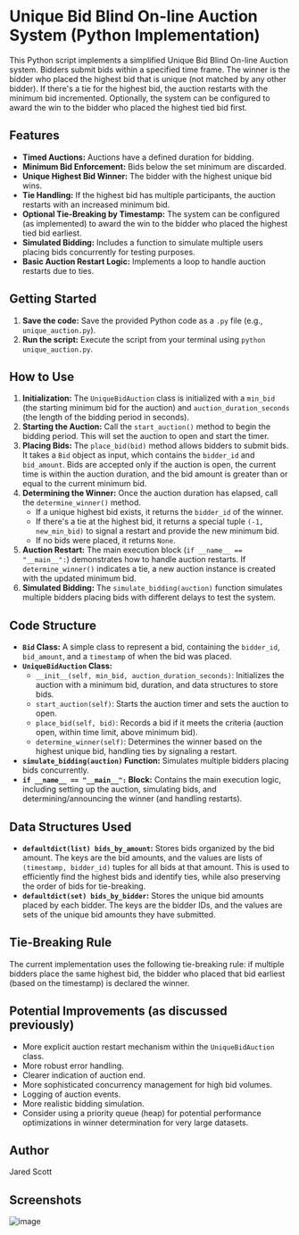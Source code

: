 # Unique Bid Blind On-line Auction System (Python Implementation)

This Python script implements a simplified Unique Bid Blind On-line Auction system. Bidders submit bids within a specified time frame. The winner is the bidder who placed the highest bid that is unique (not matched by any other bidder). If there's a tie for the highest bid, the auction restarts with the minimum bid incremented. Optionally, the system can be configured to award the win to the bidder who placed the highest tied bid first.

## Features

* **Timed Auctions:** Auctions have a defined duration for bidding.
* **Minimum Bid Enforcement:** Bids below the set minimum are discarded.
* **Unique Highest Bid Winner:** The bidder with the highest unique bid wins.
* **Tie Handling:** If the highest bid has multiple participants, the auction restarts with an increased minimum bid.
* **Optional Tie-Breaking by Timestamp:** The system can be configured (as implemented) to award the win to the bidder who placed the highest tied bid earliest.
* **Simulated Bidding:** Includes a function to simulate multiple users placing bids concurrently for testing purposes.
* **Basic Auction Restart Logic:** Implements a loop to handle auction restarts due to ties.

## Getting Started

1.  **Save the code:** Save the provided Python code as a `.py` file (e.g., `unique_auction.py`).
2.  **Run the script:** Execute the script from your terminal using `python unique_auction.py`.

## How to Use

1.  **Initialization:** The `UniqueBidAuction` class is initialized with a `min_bid` (the starting minimum bid for the auction) and `auction_duration_seconds` (the length of the bidding period in seconds).
2.  **Starting the Auction:** Call the `start_auction()` method to begin the bidding period. This will set the auction to open and start the timer.
3.  **Placing Bids:** The `place_bid(bid)` method allows bidders to submit bids. It takes a `Bid` object as input, which contains the `bidder_id` and `bid_amount`. Bids are accepted only if the auction is open, the current time is within the auction duration, and the bid amount is greater than or equal to the current minimum bid.
4.  **Determining the Winner:** Once the auction duration has elapsed, call the `determine_winner()` method.
    * If a unique highest bid exists, it returns the `bidder_id` of the winner.
    * If there's a tie at the highest bid, it returns a special tuple `(-1, new_min_bid)` to signal a restart and provide the new minimum bid.
    * If no bids were placed, it returns `None`.
5.  **Auction Restart:** The main execution block (`if __name__ == "__main__":`) demonstrates how to handle auction restarts. If `determine_winner()` indicates a tie, a new auction instance is created with the updated minimum bid.
6.  **Simulated Bidding:** The `simulate_bidding(auction)` function simulates multiple bidders placing bids with different delays to test the system.

## Code Structure

* **`Bid` Class:** A simple class to represent a bid, containing the `bidder_id`, `bid_amount`, and a `timestamp` of when the bid was placed.
* **`UniqueBidAuction` Class:**
    * `__init__(self, min_bid, auction_duration_seconds)`: Initializes the auction with a minimum bid, duration, and data structures to store bids.
    * `start_auction(self)`: Starts the auction timer and sets the auction to open.
    * `place_bid(self, bid)`: Records a bid if it meets the criteria (auction open, within time limit, above minimum bid).
    * `determine_winner(self)`: Determines the winner based on the highest unique bid, handling ties by signaling a restart.
* **`simulate_bidding(auction)` Function:** Simulates multiple bidders placing bids concurrently.
* **`if __name__ == "__main__":` Block:** Contains the main execution logic, including setting up the auction, simulating bids, and determining/announcing the winner (and handling restarts).

## Data Structures Used

* **`defaultdict(list) bids_by_amount`:** Stores bids organized by the bid amount. The keys are the bid amounts, and the values are lists of `(timestamp, bidder_id)` tuples for all bids at that amount. This is used to efficiently find the highest bids and identify ties, while also preserving the order of bids for tie-breaking.
* **`defaultdict(set) bids_by_bidder`:** Stores the unique bid amounts placed by each bidder. The keys are the bidder IDs, and the values are sets of the unique bid amounts they have submitted.

## Tie-Breaking Rule

The current implementation uses the following tie-breaking rule: if multiple bidders place the same highest bid, the bidder who placed that bid earliest (based on the timestamp) is declared the winner.

## Potential Improvements (as discussed previously)

* More explicit auction restart mechanism within the `UniqueBidAuction` class.
* More robust error handling.
* Clearer indication of auction end.
* More sophisticated concurrency management for high bid volumes.
* Logging of auction events.
* More realistic bidding simulation.
* Consider using a priority queue (heap) for potential performance optimizations in winner determination for very large datasets.

## Author

Jared Scott

## Screenshots

![image](https://github.com/user-attachments/assets/d42b57d9-1d72-4d88-8a1f-94cd7bdd8b87)

